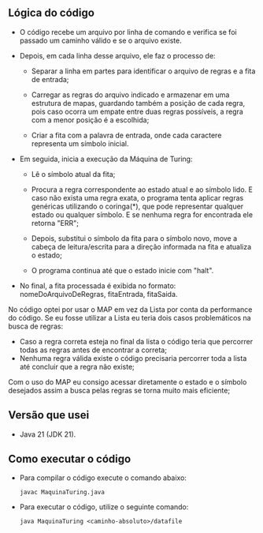 
## Lógica do código
- O código recebe um arquivo por linha de comando e verifica se foi passado um caminho válido e se o arquivo existe.

- Depois, em cada linha desse arquivo, ele faz o processo de:

    - Separar a linha em partes para identificar o arquivo de regras e a fita de entrada;

    - Carregar as regras do arquivo indicado e armazenar em uma estrutura de mapas, guardando também a posição de cada regra, pois caso ocorra um empate entre duas regras possíveis, a regra com a menor posição é a escolhida;

    - Criar a fita com a palavra de entrada, onde cada caractere representa um símbolo inicial.

- Em seguida, inicia a execução da Máquina de Turing:

    - Lê o símbolo atual da fita;

    - Procura a regra correspondente ao estado atual e ao símbolo lido. E caso não exista uma regra exata, o programa tenta aplicar regras genéricas utilizando o coringa(*), que pode representar qualquer estado ou qualquer símbolo. E se nenhuma regra for encontrada ele retorna "ERR";

    - Depois, substitui o símbolo da fita para o símbolo novo, move a cabeça de leitura/escrita para a direção informada na fita e atualiza o estado;

    - O programa continua até que o estado inicie com "halt".

- No final, a fita processada é exibida no formato: nomeDoArquivoDeRegras, fitaEntrada, fitaSaida.

No código optei por usar o MAP em vez da Lista por conta da performance do código. Se eu fosse utilizar a Lista eu teria dois casos problemáticos na busca de regras:
  - Caso a regra correta esteja no final da lista o código teria que percorrer todas as regras antes de encontrar a correta;
  - Nenhuma regra válida existe o código precisaria percorrer toda a lista até concluir que a regra não existe;

Com o uso do MAP eu consigo acessar diretamente o estado e o símbolo desejados assim a busca pelas regras se torna muito mais eficiente;

## Versão que usei
- Java 21 (JDK 21).

## Como executar o código

- Para compilar o código execute o comando abaixo:

  ```
  javac MaquinaTuring.java
  ```
- Para executar o código, utilize o seguinte comando:
  ```
  java MaquinaTuring <caminho-absoluto>/datafile
  ```
